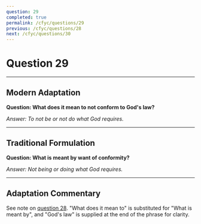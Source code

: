 ```yaml
---
question: 29
completed: true
permalink: /cfyc/questions/29
previous: /cfyc/questions/28
next: /cfyc/questions/30
---
```

# Question 29

---
## Modern Adaptation
**Question: What does it mean to not conform to God's law?**

*Answer: To not be or not do what God requires.*

---
## Traditional Formulation
**Question: What is meant by want of conformity?**

*Answer: Not being or doing what God requires.*

---
## Adaptation Commentary
See note on [question 28](/cfyc/questions/28). "What does it mean to" is substituted for "What is meant by", and "God's law" is supplied at the end of the phrase for clarity.